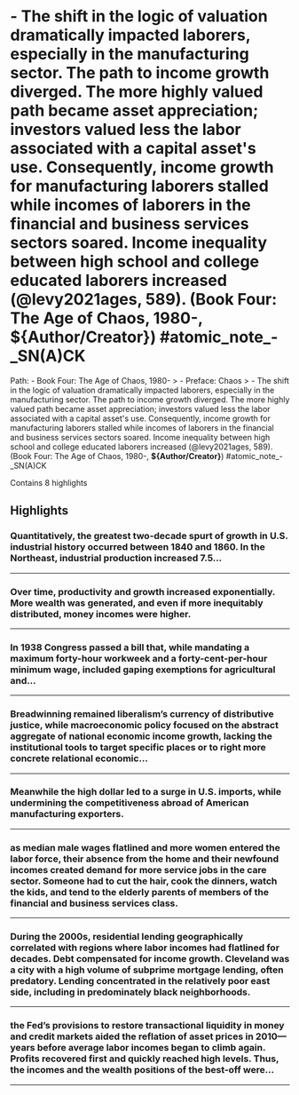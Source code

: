 # - The shift in the logic of valuation dramatically impacted laborers, especially in the manufacturing sector. The path to income growth diverged. The more highly valued path became asset appreciation; investors valued less the labor associated with a capital asset's  use. Consequently, income growth for manufacturing laborers stalled while incomes of laborers in the financial and business services sectors soared. Income inequality between high school and college educated laborers increased (@levy2021ages, 589). (Book Four: The Age of Chaos, 1980-, __${Author/Creator}__) #atomic_note_-_SN(A)CK

Path: - Book Four: The Age of Chaos, 1980- > - Preface: Chaos > - The shift in the logic of valuation dramatically impacted laborers, especially in the manufacturing sector. The path to income growth diverged. The more highly valued path became asset appreciation; investors valued less the labor associated with a capital asset's  use. Consequently, income growth for manufacturing laborers stalled while incomes of laborers in the financial and business services sectors soared. Income inequality between high school and college educated laborers increased (@levy2021ages, 589). (Book Four: The Age of Chaos, 1980-, __${Author/Creator}__) #atomic_note_-_SN(A)CK

Contains 8 highlights

## Highlights

### Quantitatively, the greatest two-decade spurt of growth in U.S. industrial history occurred between 1840 and 1860. In the Northeast, industrial production increased 7.5…  
---

### Over time, productivity and growth increased exponentially. More wealth was generated, and even if more inequitably distributed, money incomes were higher.  
---

### In 1938 Congress passed a bill that, while mandating a maximum forty-hour workweek and a forty-cent-per-hour minimum wage, included gaping exemptions for agricultural and…  
---

### Breadwinning remained liberalism’s currency of distributive justice, while macroeconomic policy focused on the abstract aggregate of national economic income growth, lacking the institutional tools to target specific places or to right more concrete relational economic…  
---

### Meanwhile the high dollar led to a surge in U.S. imports, while undermining the competitiveness abroad of American manufacturing exporters.  
---

### as median male wages flatlined and more women entered the labor force, their absence from the home and their newfound incomes created demand for more service jobs in the care sector. Someone had to cut the hair, cook the dinners, watch the kids, and tend to the elderly parents of members of the financial and business services class.  
---

### During the 2000s, residential lending geographically correlated with regions where labor incomes had flatlined for decades. Debt compensated for income growth. Cleveland was a city with a high volume of subprime mortgage lending, often predatory. Lending concentrated in the relatively poor east side, including in predominately black neighborhoods.  
---

### the Fed’s provisions to restore transactional liquidity in money and credit markets aided the reflation of asset prices in 2010—years before average labor incomes began to climb again. Profits recovered first and quickly reached high levels. Thus, the incomes and the wealth positions of the best-off were…  
---


